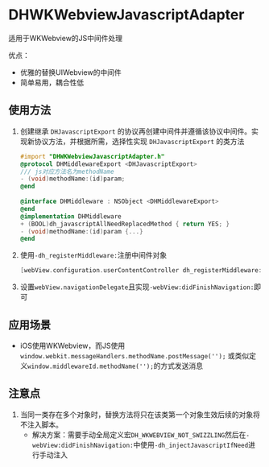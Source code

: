 # DHWKWebviewJavascriptAdapter
适用于WKWebview的JS中间件处理



优点：

- 优雅的替换UIWebview的中间件
- 简单易用，耦合性低



## 使用方法

1. 创建继承 `DHJavascriptExport` 的协议再创建中间件并遵循该协议中间件。实现新协议方法，并根据所需，选择性实现 `DHJavascriptExport` 的类方法

   ```objective-c
   #import "DHWKWebviewJavascriptAdapter.h"
   @protocol DHMiddlewareExport <DHJavascriptExport>
   /// js对应方法名为methodName
   - (void)methodName:(id)param;
   @end
     
   @interface DHMiddleware : NSObject <DHMiddlewareExport>
   @end
   @implementation DHMiddleware
   + (BOOL)dh_javascriptAllNeedReplacedMethod { return YES; }
   - (void)methodName:(id)param {...} 
   @end
   ```

   

2. 使用`-dh_registerMiddleware:`注册中间件对象

   ```objective-c
   [webView.configuration.userContentController dh_registerMiddleware:[[DHMiddleware alloc] init]];
   ```



3. 设置`webView.navigationDelegate`且实现`-webView:didFinishNavigation:`即可



## 应用场景

- iOS使用WKWebview，而JS使用`window.webkit.messageHandlers.methodName.postMessage('');` 或类似定义`window.middlewareId.methodName('');`的方式发送消息



## 注意点

1. 当同一类存在多个对象时，替换方法将只在该类第一个对象生效后续的对象将不注入脚本。
   - 解决方案：需要手动全局定义宏`DH_WKWEBVIEW_NOT_SWIZZLING`然后在`-webView:didFinishNavigation:`中使用`-dh_injectJavascriptIfNeed`进行手动注入